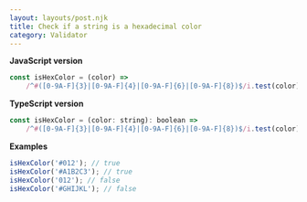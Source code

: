 ```yaml
---
layout: layouts/post.njk
title: Check if a string is a hexadecimal color
category: Validator
---
```


**JavaScript version**

```js
const isHexColor = (color) =>
	/^#([0-9A-F]{3}|[0-9A-F]{4}|[0-9A-F]{6}|[0-9A-F]{8})$/i.test(color);
```

**TypeScript version**

```js
const isHexColor = (color: string): boolean =>
	/^#([0-9A-F]{3}|[0-9A-F]{4}|[0-9A-F]{6}|[0-9A-F]{8})$/i.test(color);
```

**Examples**

```js
isHexColor('#012'); // true
isHexColor('#A1B2C3'); // true
isHexColor('012'); // false
isHexColor('#GHIJKL'); // false
```
